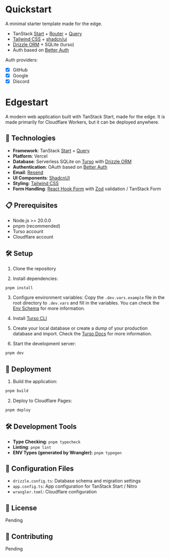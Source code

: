 # Quickstart

A minimal starter template made for the edge.

- TanStack [Start](https://tanstack.com/start/latest) + [Router](https://tanstack.com/router/latest) + [Query](https://tanstack.com/query/latest)
- [Tailwind CSS](https://tailwindcss.com/) + [shadcn/ui](https://ui.shadcn.com/)
- [Drizzle ORM](https://orm.drizzle.team/) + SQLite (turso)
- Auth based on [Better Auth](https://better-auth.com/)

Auth providers:

- [x] GitHub
- [x] Google
- [x] Discord

# Edgestart

A modern web application built with TanStack Start, made for the edge. It is made primarily for Cloudflare Workers, but it can be deployed anywhere.

## 🚀 Technologies

- **Framework**: TanStack [Start](https://tanstack.com/start/latest/) + [Query](https://tanstack.com/query/latest)
- **Platform**: Vercel
- **Database**: Serverless SQLite on [Turso](https://turso.tech/) with [Drizzle ORM](https://orm.drizzle.team/)
- **Authentication**: OAuth based on [Better Auth](https://better-auth.com/)
- **Email**: [Resend](https://resend.com/)
- **UI Components**: [ShadcnUI](https://ui.shadcn.com/)
- **Styling**: [Tailwind CSS](https://tailwindcss.com/)
- **Form Handling**: [React Hook Form](https://react-hook-form.com/) with [Zod](https://zod.dev/) validation / TanStack Form

## 📋 Prerequisites

- Node.js >= 20.0.0
- pnpm (recommended)
- Turso account
- Cloudflare account

## 🛠️ Setup

1. Clone the repository

2. Install dependencies:

```bash
pnpm install
```

3. Configure environment variables:
   Copy the `.dev.vars.example` file in the root directory to `.dev.vars` and fill in the variables.
   You can check the [Env Schema](./app/lib/env.ts) for more information.

4. Install [Turso CLI](https://docs.turso.tech/cli/installation/)

5. Create your local database or create a dump of your production database and import. Check the [Turso Docs](https://docs.turso.tech/local-development) for more information.

6. Start the development server:

```bash
pnpm dev
```

## 🚀 Deployment

1. Build the application:

```bash
pnpm build
```

2. Deploy to Cloudflare Pages:

```bash
pnpm deploy
```

## 🛠️ Development Tools

- **Type Checking**: `pnpm typecheck`
- **Linting**: `pnpm lint`
- **ENV Types (generated by Wrangler)**: `pnpm typegen`

## 🔧 Configuration Files

- `drizzle.config.ts`: Database schema and migration settings
- `app.config.ts`: App configuration for TanStack Start / Nitro
- `wrangler.toml`: Cloudflare configuration

## 📝 License

Pending

## 👥 Contributing

Pending
